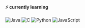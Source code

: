 
#### ⚡ currently learning 
![Java](https://img.shields.io/badge/JAVA-007396?style=for-the-badge&logo=java&logoColor=white) ![C](https://img.shields.io/badge/C-A8B9CC?style=for-the-badge&logo=c&logoColor=white) ![Python](https://img.shields.io/badge/PYTHON-3776AB?style=for-the-badge&logo=python&logoColor=white) 	![JavaScript](https://img.shields.io/badge/JAVASCRIPT-F7DF1E?style=for-the-badge&logo=javascript&logoColor=white)


